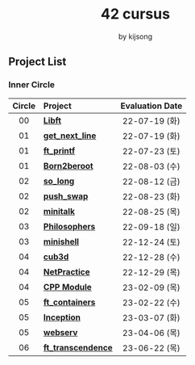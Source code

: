 <h1 align="center">42 cursus</h1>

<p align="center">by kijsong</p>

## Project List

### Inner Circle

| Circle | Project                                                           | Evaluation Date |
| :----: | :---------------------------------------------------------------- | :-------------: |
|   00   | [**Libft**](./00_Libft/)                                          |  22-07-19 (화)  |
|   01   | [**get_next_line**](./01_get_next_line/)                          |  22-07-19 (화)  |
|   01   | [**ft_printf**](./02_ft_printf/)                                  |  22-07-23 (토)  |
|   01   | [**Born2beroot**](./03_Born2beroot/)                              |  22-08-03 (수)  |
|   02   | [**so_long**](./04_so_long/)                                      |  22-08-12 (금)  |
|   02   | [**push_swap**](./05_push_swap/)                                  |  22-08-23 (화)  |
|   02   | [**minitalk**](./06_minitalk/)                                    |  22-08-25 (목)  |
|   03   | [**Philosophers**](./07_Philosophers/)                            |  22-09-18 (일)  |
|   03   | [**minishell**](./08_minishell/)                                  |  22-12-24 (토)  |
|   04   | [**cub3d**](https://github.com/yubinquitous/cub3D.git)            |  22-12-28 (수)  |
|   04   | [**NetPractice**](./10_NetPractice/)                              |  22-12-29 (목)  |
|   04   | [**CPP Module**](./11_CPP_Module/)                                |  23-02-09 (목)  |
|   05   | [**ft_containers**](./12_ft_containers/)                          |  23-02-22 (수)  |
|   05   | [**Inception**](./13_Inception/)                                  |  23-03-07 (화)  |
|   05   | [**webserv**](https://github.com/SOONG-E/Webserv)                 |  23-04-06 (목)  |
|   06   | [**ft_transcendence**](https://github.com/wjcheon96/6uidpong.git) |  23-06-22 (목)  |
